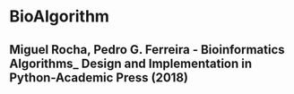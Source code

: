 # BioAlgorithm

## Miguel Rocha, Pedro G. Ferreira - Bioinformatics Algorithms_ Design and Implementation in Python-Academic Press (2018)
